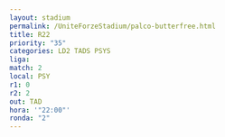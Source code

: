 ```yaml
---
layout: stadium
permalink: /UniteForzeStadium/palco-butterfree.html
title: R22
priority: "35"
categories: LD2 TADS PSYS
liga: 
match: 2
local: PSY
r1: 0
r2: 2
out: TAD
hora: '"22:00"'
ronda: "2"
---
```

